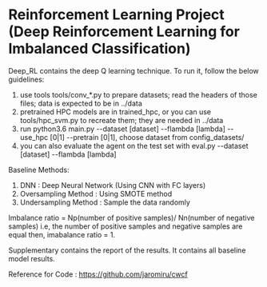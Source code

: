 # Reinforcement Learning Project (Deep Reinforcement Learning for Imbalanced Classification)
Deep_RL contains the deep Q learning technique.
To run it, follow the below guidelines:
1. use tools tools/conv_*.py to prepare datasets; read the headers of those files; data is expected to be in ../data
2. pretrained HPC models are in trained_hpc, or you can use tools/hpc_svm.py to recreate them; they are needed in ../data
3. run python3.6 main.py --dataset [dataset] --flambda [lambda] --use_hpc [0|1] --pretrain [0|1], choose dataset from config_datasets/
4. you can also evaluate the agent on the test set with eval.py --dataset [dataset] --flambda [lambda]



Baseline Methods: 
1. DNN : Deep Neural Network (Using CNN with FC layers)
2. Oversampling Method : Using SMOTE method
3. Undersampling Method : Sample the data randomly

Imbalance ratio = Np(number of positive samples)/ Nn(number of negative samples)
i.e, the number of positive samples and negative samples are equal then, imabalance ratio = 1.

Supplementary contains the report of the results. It contains all baseline model results.


Reference for Code : https://github.com/jaromiru/cwcf
